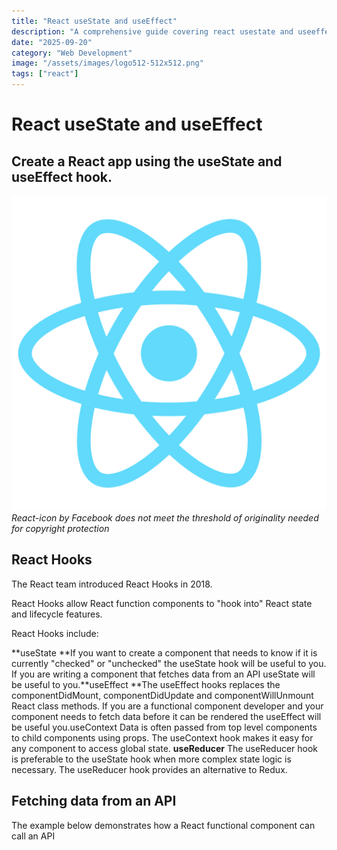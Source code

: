 ```yaml
---
title: "React useState and useEffect"
description: "A comprehensive guide covering react usestate and useeffect"
date: "2025-09-20"
category: "Web Development"
image: "/assets/images/logo512-512x512.png"
tags: ["react"]
---
```


# React useState and useEffect

## Create a React app using the useState and useEffect hook.

![](/assets/images/reactusestateuseeffect/logo512-512x512.png)
*React-icon by Facebook does not meet the threshold of originality needed for copyright protection*


## React Hooks

The React team introduced React Hooks in 2018. 

React Hooks allow React function components to "hook into" React state and lifecycle features.

React Hooks include:

**useState **If you want to create a component that needs to know if it is currently "checked" or "unchecked" the useState hook will be useful to you. If you are writing a component that fetches data from an API useState will be useful to you.**useEffect **The useEffect hooks replaces the componentDidMount, componentDidUpdate and componentWillUnmount React class methods. If you are a functional component developer and your component needs to fetch data before it can be rendered the useEffect will be useful you.useContext Data is often passed from top level components to child components using props. The useContext hook makes it easy for any component to access global state.
**useReducer** The useReducer hook is preferable to the useState hook when more complex state logic is necessary. The useReducer hook provides an alternative to Redux.


## Fetching data from an API

The example below demonstrates how a React functional component can call an API
